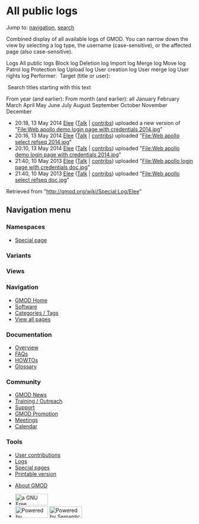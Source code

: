 <div id="mw-page-base" class="noprint">

</div>

<div id="mw-head-base" class="noprint">

</div>

<div id="content" class="mw-body" role="main">

<span id="top"></span>

<div id="mw-js-message" style="display:none;">

</div>



# <span dir="auto">All public logs</span>

<div id="bodyContent">

<div id="contentSub">

</div>

<div id="jump-to-nav" class="mw-jump">

Jump to: [navigation](#mw-navigation), [search](#p-search)

</div>

<div id="mw-content-text">

Combined display of all available logs of GMOD. You can narrow down the
view by selecting a log type, the username (case-sensitive), or the
affected page (also case-sensitive).

Logs All public logs Block log Deletion log Import log Merge log Move
log Patrol log Protection log Upload log User creation log User merge
log User rights log <span style="white-space: nowrap">Performer: </span>
<span style="white-space: nowrap">Target (title or user): </span>

 Search titles starting with this text

From year (and earlier): From month (and earlier): all January February
March April May June July August September October November December

- 20:18, 13 May 2014
  <a href="/wiki/User:Elee" class="mw-userlink" title="User:Elee">Elee</a>
  <span class="mw-usertoollinks">(<a
  href="/mediawiki/index.php?title=User_talk:Elee&amp;action=edit&amp;redlink=1"
  class="new" title="User talk:Elee (page does not exist)">Talk</a> \|
  [contribs](/wiki/Special:Contributions/Elee "Special:Contributions/Elee"))</span>
  uploaded a new version of "[File:Web apollo demo login page with
  credentials
  2014.jpg](/wiki/File:Web_apollo_demo_login_page_with_credentials_2014.jpg "File:Web apollo demo login page with credentials 2014.jpg")"
- 20:16, 13 May 2014
  <a href="/wiki/User:Elee" class="mw-userlink" title="User:Elee">Elee</a>
  <span class="mw-usertoollinks">(<a
  href="/mediawiki/index.php?title=User_talk:Elee&amp;action=edit&amp;redlink=1"
  class="new" title="User talk:Elee (page does not exist)">Talk</a> \|
  [contribs](/wiki/Special:Contributions/Elee "Special:Contributions/Elee"))</span>
  uploaded "[File:Web apollo select refseq
  2014.jpg](/wiki/File:Web_apollo_select_refseq_2014.jpg "File:Web apollo select refseq 2014.jpg")"
- 20:10, 13 May 2014
  <a href="/wiki/User:Elee" class="mw-userlink" title="User:Elee">Elee</a>
  <span class="mw-usertoollinks">(<a
  href="/mediawiki/index.php?title=User_talk:Elee&amp;action=edit&amp;redlink=1"
  class="new" title="User talk:Elee (page does not exist)">Talk</a> \|
  [contribs](/wiki/Special:Contributions/Elee "Special:Contributions/Elee"))</span>
  uploaded "[File:Web apollo demo login page with credentials
  2014.jpg](/wiki/File:Web_apollo_demo_login_page_with_credentials_2014.jpg "File:Web apollo demo login page with credentials 2014.jpg")"
- 21:40, 10 May 2013
  <a href="/wiki/User:Elee" class="mw-userlink" title="User:Elee">Elee</a>
  <span class="mw-usertoollinks">(<a
  href="/mediawiki/index.php?title=User_talk:Elee&amp;action=edit&amp;redlink=1"
  class="new" title="User talk:Elee (page does not exist)">Talk</a> \|
  [contribs](/wiki/Special:Contributions/Elee "Special:Contributions/Elee"))</span>
  uploaded "[File:Web apollo login page with credentials
  doc.jpg](/wiki/File:Web_apollo_login_page_with_credentials_doc.jpg "File:Web apollo login page with credentials doc.jpg")"
- 21:40, 10 May 2013
  <a href="/wiki/User:Elee" class="mw-userlink" title="User:Elee">Elee</a>
  <span class="mw-usertoollinks">(<a
  href="/mediawiki/index.php?title=User_talk:Elee&amp;action=edit&amp;redlink=1"
  class="new" title="User talk:Elee (page does not exist)">Talk</a> \|
  [contribs](/wiki/Special:Contributions/Elee "Special:Contributions/Elee"))</span>
  uploaded "[File:Web apollo select refseq
  doc.jpg](/wiki/File:Web_apollo_select_refseq_doc.jpg "File:Web apollo select refseq doc.jpg")"

</div>

<div class="printfooter">

Retrieved from "<http://gmod.org/wiki/Special:Log/Elee>"

</div>

<div id="catlinks" class="catlinks catlinks-allhidden">

</div>

<div class="visualClear">

</div>

</div>

</div>

<div id="mw-navigation">

## Navigation menu

<div id="mw-head">



<div id="left-navigation">

<div id="p-namespaces" class="vectorTabs" role="navigation"
aria-labelledby="p-namespaces-label">

### Namespaces

- <span id="ca-nstab-special">[Special
  page](/wiki/Special:Log/Elee "This is a special page, you cannot edit the page itself")</span>

</div>

<div id="p-variants" class="vectorMenu emptyPortlet" role="navigation"
aria-labelledby="p-variants-label">

### 

### Variants[](#)

<div class="menu">

</div>

</div>

</div>

<div id="right-navigation">

<div id="p-views" class="vectorTabs emptyPortlet" role="navigation"
aria-labelledby="p-views-label">

### Views

</div>



</div>



</div>

</div>

</div>

<div id="mw-panel">

<div id="p-logo" role="banner">

<a href="/wiki/Main_Page"
style="background-image: url(http://gmod.org/images/GMOD-cogs.png);"
title="Visit the main page"></a>

</div>

<div id="p-Navigation" class="portal" role="navigation"
aria-labelledby="p-Navigation-label">

### Navigation

<div class="body">

- <span id="n-GMOD-Home">[GMOD Home](/wiki/Main_Page)</span>
- <span id="n-Software">[Software](/wiki/GMOD_Components)</span>
- <span id="n-Categories-.2F-Tags">[Categories /
  Tags](/wiki/Categories)</span>
- <span id="n-View-all-pages">[View all
  pages](/wiki/Special:AllPages)</span>

</div>

</div>

<div id="p-Documentation" class="portal" role="navigation"
aria-labelledby="p-Documentation-label">

### Documentation

<div class="body">

- <span id="n-Overview">[Overview](/wiki/Overview)</span>
- <span id="n-FAQs">[FAQs](/wiki/Category:FAQ)</span>
- <span id="n-HOWTOs">[HOWTOs](/wiki/Category:HOWTO)</span>
- <span id="n-Glossary">[Glossary](/wiki/Glossary)</span>

</div>

</div>

<div id="p-Community" class="portal" role="navigation"
aria-labelledby="p-Community-label">

### Community

<div class="body">

- <span id="n-GMOD-News">[GMOD News](/wiki/GMOD_News)</span>
- <span id="n-Training-.2F-Outreach">[Training /
  Outreach](/wiki/Training_and_Outreach)</span>
- <span id="n-Support">[Support](/wiki/Support)</span>
- <span id="n-GMOD-Promotion">[GMOD
  Promotion](/wiki/GMOD_Promotion)</span>
- <span id="n-Meetings">[Meetings](/wiki/Meetings)</span>
- <span id="n-Calendar">[Calendar](/wiki/Calendar)</span>

</div>

</div>

<div id="p-tb" class="portal" role="navigation"
aria-labelledby="p-tb-label">

### Tools

<div class="body">

- <span id="t-contributions">[User
  contributions](/wiki/Special:Contributions/Elee "A list of contributions of this user")</span>
- <span id="t-log">[Logs](/wiki/Special:Log/Elee)</span>
- <span id="t-specialpages"><a href="/wiki/Special:SpecialPages" accesskey="q"
  title="A list of all special pages [q]">Special pages</a></span>
- <span id="t-print"><a href="/mediawiki/index.php?title=Special:Log/Elee&amp;printable=yes"
  rel="alternate" accesskey="p"
  title="Printable version of this page [p]">Printable version</a></span>

</div>

</div>

</div>

</div>

<div id="footer" role="contentinfo">

- <span id="footer-places-about">[About
  GMOD](/wiki/GMOD:About "GMOD:About")</span>

<!-- -->

- <span id="footer-copyrightico">[<img src="http://www.gnu.org/graphics/gfdl-logo-small.png" width="88"
  height="31" alt="a GNU Free Documentation License" />](http://www.gnu.org/licenses/fdl-1.3.html)</span>
- <span id="footer-poweredbyico">[<img src="/mediawiki/skins/common/images/poweredby_mediawiki_88x31.png"
  width="88" height="31" alt="Powered by MediaWiki" />](//www.mediawiki.org/)
  [<img
  src="/mediawiki/extensions/SemanticMediaWiki/includes/../resources/images/smw_button.png"
  width="88" height="31" alt="Powered by Semantic MediaWiki" />](https://www.semantic-mediawiki.org/wiki/Semantic_MediaWiki)</span>

<div style="clear:both">

</div>

</div>
